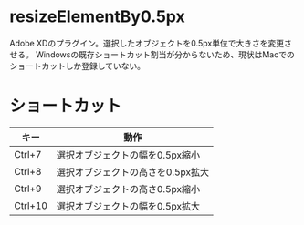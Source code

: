 # resizeElementBy0.5px
Adobe XDのプラグイン。選択したオブジェクトを0.5px単位で大きさを変更させる。
Windowsの既存ショートカット割当が分からないため、現状はMacでのショートカットしか登録していない。

# ショートカット
|  キー  |  動作  |
| ---- | ---- |
|  Ctrl+7  |  選択オブジェクトの幅を0.5px縮小  |
|  Ctrl+8  |  選択オブジェクトの高さを0.5px拡大  |
|  Ctrl+9  |  選択オブジェクトの高さ0.5px縮小  |
|  Ctrl+10  |  選択オブジェクトの幅を0.5px拡大  |
